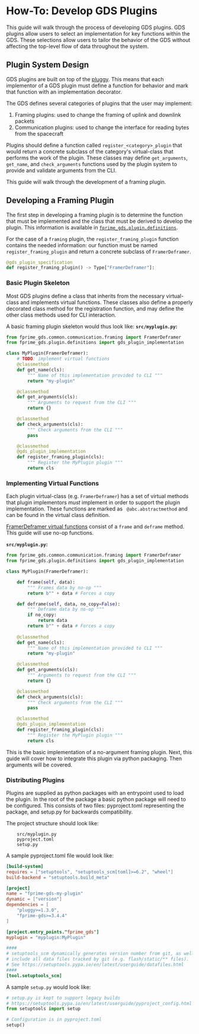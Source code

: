 # How-To: Develop GDS Plugins

This guide will walk through the process of developing GDS plugins.  GDS plugins allow users to select an implementation
for key functions within the GDS. These selections allow users to tailor the behavior of the GDS without affecting the
top-level flow of data throughout the system.

## Plugin System Design

GDS plugins are built on top of the [pluggy](https://pluggy.readthedocs.io/en/stable/). This means that each implementor
of a GDS plugin must define a function for behavior and mark that function with an implementation decorator.

The GDS defines several categories of plugins that the user may implement:

1. Framing plugins: used to change the framing of uplink and downlink packets
2. Communication plugins: used to change the interface for reading bytes from the spacecraft

Plugins should define a function called `register_<category>_plugin` that would return a concrete subclass of the
category's virtual-class that performs the work of the plugin.  These classes may define `get_arguments`, `get_name`,
and `check_arguments` functions used by the plugin system to provide and validate arguments from the CLI.

This guide will walk through the development of a framing plugin.

## Developing a Framing Plugin

The first step in developing a framing plugin is to determine the function that must be implemented and the class that
must be derived to develop the plugin. This information is available in
[`fprime_gds.plugin.definitions`](https://github.com/fprime-community/fprime-gds/blob/devel/src/fprime_gds/plugin/definitions.py).

For the case of a `framing` plugin, the `register_framing_plugin` function contains the needed information: our function
must be named `register_framing_plugin` and return a concrete subclass of `FramerDeframer`.

```python
@gds_plugin_specification
def register_framing_plugin() -> Type["FramerDeframer"]:
```

### Basic Plugin Skeleton

Most GDS plugins define a class that inherits from the necessary virtual-class and implements  virtual functions. These
classes also define a properly decorated class method for the registration function, and may define the other class
methods used for CLI interaction.

A basic framing plugin skeleton would thus look like:
**`src/myplugin.py`:**
```python
from fprime_gds.common.communication.framing import FramerDeframer
from fprime_gds.plugin.definitions import gds_plugin_implementation

class MyPlugin(FramerDeframer):
    # TODO: implement virtual functions
    @classmethod
    def get_name(cls):
        """ Name of this implementation provided to CLI """
        return "my-plugin"

    @classmethod
    def get_arguments(cls):
        """ Arguments to request from the CLI """
        return {}

    @classmethod
    def check_arguments(cls):
        """ Check arguments from the CLI """
        pass

    @classmethod
    @gds_plugin_implementation
    def register_framing_plugin(cls):
        """ Register the MyPlugin plugin """
        return cls
```

### Implementing Virtual Functions

Each plugin virtual-class (e.g. `FramerDeframer`) has a set of virtual methods that plugin implementors *must* implement
in order to support the plugin implementation.  These functions are marked as ` @abc.abstractmethod` and can be found in
the virtual class definition.

[FramerDeframer virtual functions](https://github.com/fprime-community/fprime-gds/blob/devel/src/fprime_gds/common/communication/framing.py#L29-L51)
consist of a `frame` and `deframe` method. This guide will use no-op functions.

**`src/myplugin.py`:**
```python
from fprime_gds.common.communication.framing import FramerDeframer
from fprime_gds.plugin.definitions import gds_plugin_implementation

class MyPlugin(FramerDeframer):

    def frame(self, data):
        """ Frames data by no-op """
        return b"" + data # Forces a copy

    def deframe(self, data, no_copy=False):
        """ Deframe data by no-op """
        if no_copy:
            return data
        return b"" + data # Forces a copy
        
    @classmethod
    def get_name(cls):
        """ Name of this implementation provided to CLI """
        return "my-plugin"

    @classmethod
    def get_arguments(cls):
        """ Arguments to request from the CLI """
        return {}

    @classmethod
    def check_arguments(cls):
        """ Check arguments from the CLI """
        pass

    @classmethod
    @gds_plugin_implementation
    def register_framing_plugin(cls):
        """ Register the MyPlugin plugin """
        return cls
```

This is the basic implementation of a no-argument framing plugin.  Next, this guide will cover how to integrate this
plugin via python packaging.  Then arguments will be covered.

### Distributing Plugins

Plugins are supplied as python packages with an entrypoint used to load the plugin. In the root of the package a basic
python package will need to be configured. This consists of two files: pyproject.toml representing the package, and
setup.py for backwards compatibility.

The project structure should look like:
```
    src/myplugin.py
    pyproject.toml
    setup.py
```

A sample pyproject.toml file would look like:

```toml
[build-system]
requires = ["setuptools", "setuptools_scm[toml]>=6.2", "wheel"]
build-backend = "setuptools.build_meta"

[project]
name = "fprime-gds-my-plugin"
dynamic = ["version"]
dependencies = [
    "pluggy>=1.3.0",
    "fprime-gds>=3.4.4"
]

[project.entry_points."fprime_gds"]
myplugin = "myplugin:MyPlugin"

####
# setuptools_scm dynamically generates version number from git, as well as automatically
# include all data files tracked by git (e.g. flash/static/** files).
# See https://setuptools.pypa.io/en/latest/userguide/datafiles.html
####
[tool.setuptools_scm]
```

A sample `setup.py` would look like:
```python
# setup.py is kept to support legacy builds
# https://setuptools.pypa.io/en/latest/userguide/pyproject_config.html
from setuptools import setup

# Configuration is in pyproject.toml
setup()
```
